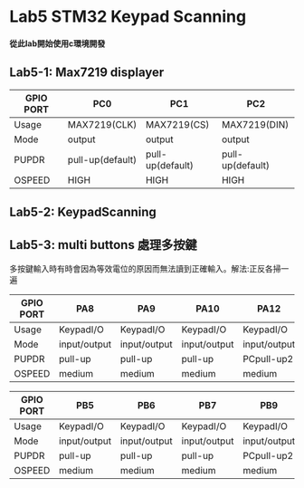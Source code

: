 # Lab5 STM32 Keypad Scanning
#### 從此lab開始使用c環境開發

## Lab5-1: Max7219 displayer

| GPIO PORT | PC0 | PC1 | PC2 |
| -------- | -------- | -------- | -------- |
| Usage | MAX7219(CLK) | MAX7219(CS) | MAX7219(DIN) |
| Mode | output | output | output |
| PUPDR  | pull-up(default) | pull-up(default) | pull-up(default) |
| OSPEED  | HIGH | HIGH | HIGH |



## Lab5-2: KeypadScanning

## Lab5-3: multi buttons 處理多按鍵
多按鍵輸入時有時會因為等效電位的原因而無法讀到正確輸入。解法:正反各掃一遍

| GPIO PORT | PA8 | PA9 | PA10 | PA12 |
| -------- | -------- | -------- | -------- | -------- |
| Usage | KeypadI/O | KeypadI/O | KeypadI/O | KeypadI/O |
| Mode | input/output | input/output | input/output | input/output |
| PUPDR  | pull-up | pull-up | pull-up | PCpull-up2 |
| OSPEED  | medium  | medium  | medium  | medium  |

| GPIO PORT | PB5 | PB6 | PB7 | PB9 |
| -------- | -------- | -------- | -------- | -------- |
| Usage | KeypadI/O | KeypadI/O | KeypadI/O | KeypadI/O |
| Mode | input/output | input/output | input/output | input/output |
| PUPDR  | pull-up | pull-up | pull-up | PCpull-up2 |
| OSPEED  | medium  | medium  | medium  | medium  |



